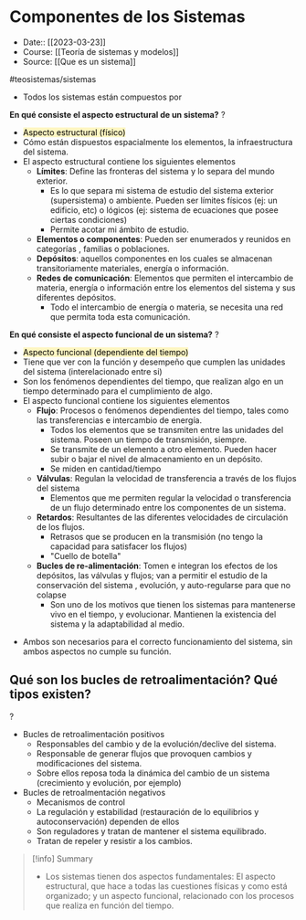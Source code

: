 # Componentes de los Sistemas

- Date:: [[2023-03-23]]
- Course: [[Teoría de sistemas y modelos]]
- Source: [[Que es un sistema]]

#teosistemas/sistemas 

- Todos los sistemas están compuestos por 

**En qué consiste el aspecto estructural de un sistema?**
?
- <mark style="background: #FFF3A3A6;">Aspecto estructural (físico)</mark>
- Cómo están dispuestos espacialmente los elementos, la infraestructura del sistema.
- El aspecto estructural contiene los siguientes elementos
	- **Límites**: Define las fronteras del sistema y lo separa del mundo exterior.
		- Es lo que separa mi sistema de estudio del sistema exterior (supersistema) o ambiente. Pueden ser límites físicos (ej: un edificio, etc) o lógicos (ej: sistema de ecuaciones que posee ciertas condiciones)
		- Permite acotar mi ámbito de estudio.
	- **Elementos o componentes**: Pueden ser enumerados y reunidos en categorías , familias o poblaciones.
	- **Depósitos**: aquellos componentes en los cuales se almacenan transitoriamente materiales, energía o información.
	- **Redes de comunicación**: Elementos que permiten el intercambio de materia, energía o información entre los elementos del sistema y sus diferentes depósitos.
		- Todo el intercambio de energía o materia, se necesita una red que permita toda esta comunicación.
<!--SR:!2023-05-07,1,230-->

**En qué consiste el aspecto funcional de un sistema?**
?
- <mark style="background: #FFF3A3A6;">Aspecto funcional (dependiente del tiempo)</mark>
- Tiene que ver con la función y desempeño que cumplen las unidades del sistema (interelacionado entre si)
- Son los fenómenos dependientes del tiempo, que realizan algo en un tiempo determinado para el cumplimiento de algo.
- El aspecto funcional contiene los siguientes elementos
	- **Flujo**: Procesos o fenómenos dependientes del tiempo, tales como las transferencias e intercambio de energía.
		- Todos los elementos que se transmiten entre las unidades del sistema. Poseen un tiempo de transmisión, siempre. 
		- Se transmite de un elemento a otro elemento. Pueden hacer subir o bajar el nivel de almacenamiento en un depósito.
		- Se miden en cantidad/tiempo
	- **Válvulas**: Regulan la velocidad de transferencia a través de los flujos del sistema
		- Elementos que me permiten regular la velocidad o transferencia de un flujo determinado entre los componentes de un sistema.
	- **Retardos**: Resultantes de las diferentes velocidades de circulación de los flujos.
		- Retrasos que se producen en la transmisión (no tengo la capacidad para satisfacer los flujos)
		- "Cuello de botella"
	- **Bucles de re-alimentación**: Tomen e integran los efectos de los depósitos, las válvulas y flujos; van a permitir el estudio de la conservación del sistema , evolución, y auto-regularse para que no colapse
		- Son uno de los motivos que tienen los sistemas para mantenerse vivo en el tiempo, y evolucionar. Mantienen la existencia del sistema y la adaptabilidad al medio.
<!--SR:!2023-05-07,1,230-->

- Ambos son necesarios para el correcto funcionamiento del sistema, sin ambos aspectos no cumple su función.

## Qué son los bucles de retroalimentación? Qué tipos existen?
?
- Bucles de retroalimentación positivos
	- Responsables del cambio y de la evolución/declive del sistema.
	- Responsable de generar flujos que provoquen cambios y modificaciones del sistema.
	- Sobre ellos reposa toda la dinámica del cambio de un sistema (crecimiento y evolución, por ejemplo)
- Bucles de retroalmentación negativos
	- Mecanismos de control
	- La regulación y estabilidad (restauración de lo equilibrios y autoconservación) dependen de ellos
	- Son reguladores y tratan de mantener el sistema equilibrado.
	- Tratan de repeler y resistir a los cambios.
<!--SR:!2023-05-09,3,250-->


>[!info] Summary
> - Los sistemas tienen dos aspectos fundamentales: El aspecto estructural, que hace a todas las cuestiones físicas y como está organizado; y un aspecto funcional, relacionado con los procesos que realiza en función del tiempo.
